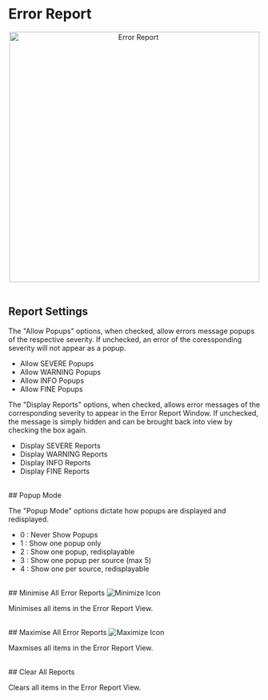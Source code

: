 # Error Report

<div style="text-align: center">
    <img height=500 src="../ext/docs/CoreErrorReportView/src/au/gov/asd/tac/constellation/views/errorreport/resources/errorReport.png" alt="Error Report" />
</div>
<br />

## Report Settings
The "Allow Popups" options, when checked, allow errors message popups of the 
respective severity. If unchecked, an error of the coressponding severity will 
not appear as a popup.

- Allow SEVERE Popups
- Allow WARNING Popups
- Allow INFO Popups
- Allow FINE Popups

The "Display Reports" options, when checked, allows error messages of the 
corresponding severity to appear in the Error Report Window. If unchecked, 
the message is simply hidden and can be brought back into view by checking the 
box again.

- Display SEVERE Reports
- Display WARNING Reports
- Display INFO Reports
- Display FINE Reports

<br />
## Popup Mode

The "Popup Mode" options dictate how popups are displayed and redisplayed.

- 0 : Never Show Popups
- 1 : Show one popup only
- 2 : Show one popup, redisplayable
- 3 : Show one popup per source (max 5)
- 4 : Show one per source, redisplayable

<br />
## Minimise All Error Reports

<img src="../ext/docs/CoreErrorReportView/src/au/gov/asd/tac/constellation/views/errorreport/resources/minimize.png" alt="Minimize Icon" />

Minimises all items in the Error Report View.

<br />
## Maximise All Error Reports

<img src="../ext/docs/CoreErrorReportView/src/au/gov/asd/tac/constellation/views/errorreport/resources/maximize.png" alt="Maximize Icon" />

Maxmises all items in the Error Report View.

<br />
## Clear All Reports

Clears all items in the Error Report View.

